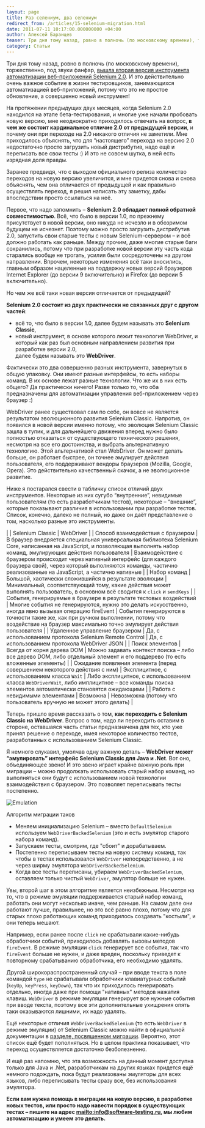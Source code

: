 ```yaml
---
layout: page
title: Раз селениум, два селениум
redirect_from: /articles/15-selenium-migration.html
date: 2011-07-11 10:17:00.000000000 +04:00
author: Алексей Баранцев
teaser: Три дня тому назад, ровно в полночь (по московскому времени), торжественно, под звуки фанфар, вышла вторая версия инструмента автоматизации веб-приложений Selenium 2.0. И это действительно очень важное событие в жизни тестировщиков, занимающихся автоматизацией веб-приложений, потому что это не простое обновление, а совершенно новый инструмент! На протяжении предыдущих двух месяцев, когда Selenium 2.0 находился на этапе бета-тестирования, и многие уже начали пробовать новую версию, мне неоднократно приходилось отвечать на вопрос, в чем же состоит кардинальное отличие 2.0 от предыдущей версии, и почему они при переходе на 2.0 никакого отличия не заметили. Мне приходилось объяснять, что для “настоящего” перехода на версию 2.0 недостаточно просто загрузить новый дистрибутив, надо ещё и переписать все свои тесты :) И это не совсем шутка, в ней есть изрядная доля правды
category: Статьи
---
```

Три дня тому назад, ровно в полночь (по московскому времени), торжественно, под звуки фанфар, [вышла вторая версия инструмента автоматизации веб-приложений Selenium 2.0](http://seleniumhq.wordpress.com/2011/07/08/selenium-2-0/). И это действительно очень важное событие в жизни тестировщиков, занимающихся автоматизацией веб-приложений, потому что это не простое обновление, а совершенно новый инструмент!

На протяжении предыдущих двух месяцев, когда Selenium 2.0 находился на этапе бета-тестирования, и многие уже начали пробовать новую версию, мне неоднократно приходилось отвечать на вопрос, **в чем же состоит кардинальное отличие 2.0 от предыдущей версии**, и почему они при переходе на 2.0 никакого отличия не заметили. Мне приходилось объяснять, что для “настоящего” перехода на версию 2.0 недостаточно просто загрузить новый дистрибутив, надо ещё и переписать все свои тесты :) И это не совсем шутка, в ней есть изрядная доля правды.

Заранее предвидя, что с выходом официального релиза количество переходов на новую версию увеличится, и мне придется снова и снова объяснять, чем она отличается от предыдущей и как правильно осуществлять переход, я решил написать эту заметку, дабы впоследствии просто ссылаться на неё.

Первое, что надо запомнить – **Selenium 2.0 обладает полной обратной совместимостью**. Всё, что было в версии 1.0, по прежнему присутствует в новой версии, оно никуда не исчезло и в обозримом будущем не исчезнет. Поэтому можно просто загрузить дистрибутив 2.0, запустить свои старые тесты с новым Selenium-сервером – и всё должно работать как раньше. Между прочим, даже многие старые баги сохранились, потому что при разработке новой версии эту часть кода старались вообще не трогать, усилия были сосредоточены на другом направлении. Впрочем, некоторые изменения всё таки вносились, главным образом нацеленные на поддержку новых версий браузеров Internet Explorer (до версии 9 включительно) и Firefox (до версии 5 включительно).

Но чем же всё таки новая версия отличается от предыдущей?

**Selenium 2.0 состоит из двух практически не связанных друг с другом частей**:

* всё то, что было в версии 1.0, далее будем называть это **Selenium Classic**,
* новый инструмент, в основе которого лежит технология WebDriver, и который как раз был основным направлением развития при разработке версии 2.0, <br />далее будем называть это **WebDriver**.

Фактически это два совершенно разных инструмента, завернутых в общую упаковку. Они имеют разные интерфейсы, то есть наборы команд. В их основе лежат разные технологии. Что же их в них есть общего? Да практически ничего! Разве только то, что оба предназначены для автоматизации управления веб-приложением через браузер :)

WebDriver ранее существовал сам по себе, он вовсе не является результатом эволюционного развития Selenium Classic. Напротив, он появился в новой версии именно потому, что эволюция Selenium Classic зашла в тупик, и для дальнейшего движения вперед нужно было полностью отказаться от существующего технического решения, несмотря на все его достоинства, и выбрать альтернативную технологию. Этой альтернативой стал WebDriver. Он может делать больше, он работает быстрее, он точнее эмулирует действия пользователя, его поддерживают вендоры браузеров (Mozilla, Google, Opera). Это действительно качественный скачок, а не эволюционное развитие.

Ниже я постарался свести в табличку список отличий двух инструментов. Некоторые из них сугубо “внутренние”, невидимые пользователям (то есть разработчикам тестов), некоторые – “внешние”, которые показывают различия в использовании при разработке тестов. Список, конечно, далеко не полный, но даже он даёт представление о том, насколько разные это инструменты.

| | Selenium Classic | WebDriver |
| Способ взаимодействия с браузером | В браузер внедряется специальная универсальная библиотека Selenium Core, написанная на JavaScript, и позволяющая выполнять набор команд, эмулирующих действия пользователя | Взаимодействие с браузером происходит через нативный интерфейс (для каждого браузера свой), через который выполняются команды, частично реализованные на JavaScript, а частично нативные |
| Набор команд | Большой, хаотически сложившийся в результате эволюции | Минимальный, соответствующий тому, какие действия может выполнять пользователь, в основном всё сводится к `click` и `sendKeys` |
| События, генерируемые в браузере в результате тестовых воздействий | Многие события не генерируются, нужно это делать искусственно, иногда явно вызывая операцию fireEvent | События генерируются в точности такие же, как при ручном выполнении, потому что воздействие на браузер максимально точно эмулирует действия пользователя |
| Удаленное управление браузером | Да, с использованием протокола Selenium Remote Control | Да, с использованием протокола WebDriver JSON |
| Поиск элементов | Всегда от корня дерева DOM | Можно задавать контекст поиска – либо все дерево DOM, либо отдельный элемент и его поддерево (то есть вложенные элементы) |
| Ожидание появления элемента (перед совершением некоторого действия с ним) | Эксплицитное, с использованием класса `Wait` | Либо эксплицитное, с использованием класса `WebDriverWait`, либо имплицитное – все команды поиска элементов автоматически становятся ожидающими |
| Работа с невидимыми элементами | Возможна | Невозможна (потому что пользователь вручную не может этого делать) |

Теперь пришло время рассказать о том, **как переходить с Selenium Classic на WebDriver**. Вопрос о том, надо ли переходить оставим в стороне, оставшаяся часть статьи предназначена для тех, кто уже принял решение о переходе, имея некоторое количество тестов, разработанных с использованием Selenium Classic.

Я немного слукавил, умолчав одну важную деталь – **WebDriver может “эмулировать” интерфейс Selenium Classic для Java и .Net**. Вот оно, объединяющее звено! И это звено играет крайне важную роль при миграции – можно продолжать использовать старый набор команд, но выполняться они будут с использованием новой технологии взаимодействия с браузером. Это позволяет переписывать тесты постепенно.

![Emulation](http://software-testing.ru/images/stories/library/barancev/selenium/selenium1_emulation.png)

Алгоритм миграции таков

* Меняем инициализацию Selenium – вместо `DefaultSelenium` используем `WebDriverBackedSelenium` (это и есть эмулятор старого набора команд).
* Запускаем тесты, смотрим, где "сбоит" и дорабатываем.
* Постепенно переписываем тесты на новую систему команд, так чтобы в тестах использовался `WebDriver` непосредственно, а не через ширму эмулятора `WebDriverBackedSelenium`.
* Когда все тесты переписаны, убираем `WebDriverBackedSelenium`, оставляем только чистый `WebDriver`, эмулятор больше не нужен.

Увы, второй шаг в этом алгоритме является неизбежным. Несмотря на то, что в режиме эмуляции поддерживается старый набор команд, работать они могут несколько иначе, чем раньше. На самом деле они работают лучше, правильнее, но это всё равно плохо, потому что для старых плохо работающих команд приходилось создавать "костыли", и они теперь мешают.

Например, если ранее после `click` не срабатывали какие-нибудь обработчики событий, приходилось добавлять вызовы методов `fireEvent`. В режиме эмуляции `click` генерирует все события, так что `fireEvent` больше не нужен, и даже вреден, поскольку приведет к повторному срабатыванию обработчика, его необходимо удалять.

Другой широкораспространенный случай – при вводе текста в поле командой `type` не срабатывали обработчики клавиатурных событий (`keyUp`, `keyPress`, `keyDown`), так что их приходилось генерировать отдельно, иногда даже при помощи "нативных" методов нажатия клавиш. `WebDriver` в режиме эмуляции генерирует все нужные события при вводе текста, поэтому все эти дополнительные ухищрения опять таки оказываются лишними, их надо удалять.

Ещё некоторые отличия `WebDriverBackedSelenium` (то есть `WebDriver` в режиме эмуляции) от Selenium Classic можно найти в официальной документации в [разделе, посвященном миграции](http://seleniumhq.org/docs/appendix_migrating_from_rc_to_webdriver.html). Вероятно, этот список ещё будет пополняться. Но в целом практика показывает, что переход осуществляется достаточно безболезненно.

И ещё раз напомню, что эта возможность на данный момент доступна только для Java и .Net, разработчикам на других языках придется ещё немного подождать, пока будут реализованы эмуляторы для всех языков, либо переписывать тесты сразу все, без использования эмулятора.

**Если вам нужна помощь в миграции на новую версию, в разработке новых тестов, или просто надо навести порядок в существующих тестах – пишите на адрес <mailto:info@software-testing.ru>, мы любим автоматизацию и умеем это делать.**
